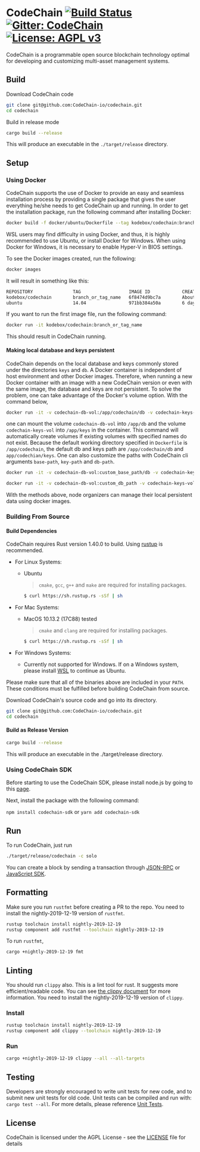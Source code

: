 CodeChain [![Build Status](https://travis-ci.org/CodeChain-io/codechain.svg?branch=master)](https://travis-ci.org/CodeChain-io/codechain) [![Gitter: CodeChain](https://img.shields.io/badge/gitter-codechain-4AB495.svg)](https://gitter.im/CodeChain-io/codechain) [![License: AGPL v3](https://img.shields.io/badge/License-AGPL%20v3-blue.svg)](https://www.gnu.org/licenses/agpl-3.0)
==============

CodeChain is a programmable open source blockchain technology optimal for developing and customizing multi-asset management systems.

## Build

Download CodeChain code

```sh
git clone git@github.com:CodeChain-io/codechain.git
cd codechain
```

Build in release mode

```sh
cargo build --release
```

This will produce an executable in the `./target/release` directory.

## Setup

### Using Docker

CodeChain supports the use of Docker to provide an easy and seamless installation process by providing a single package that gives the user everything he/she
needs to get CodeChain up and running. In order to get the installation package, run the following command after installing Docker:

```sh
docker build -f docker/ubuntu/Dockerfile --tag kodebox/codechain:branch_or_tag_name .
```    

WSL users may find difficulty in using Docker, and thus, it is highly recommended to use Ubuntu, or install Docker for Windows. When using Docker for Windows,
it is necessary to enable Hyper-V in BIOS settings.

To see the Docker images created, run the following:
```sh
docker images
```

It will result in something like this:
```sh
REPOSITORY               TAG                  IMAGE ID            CREATED              SIZE
kodebox/codechain        branch_or_tag_name   6f8474d9bc7a        About a minute ago   1.85GB
ubuntu                   14.04                971bb384a50a        6 days ago           188MB
```
    
If you want to run the first image file, run the following command:
```sh
docker run -it kodebox/codechain:branch_or_tag_name
```

This should result in CodeChain running.

#### Making local database and keys persistent

CodeChain depends on the local database and keys commonly stored under the directories `keys` and `db`. A Docker container is independent of host environment and other Docker images. Therefore, when running a new Docker container with an image with a new CodeChain version or even with the same image, the database and keys are not persistent. To solve the problem, one can take advantage of the Docker's volume option. With the command below,
```sh
docker run -it -v codechain-db-vol:/app/codechain/db -v codechain-keys-vol:/app/codechain/keys kodebox/codechain:branch_or_tag_name
```
one can mount the volume `codechain-db-vol` into `/app/db` and the volume `codechain-keys-vol` into `/app/keys` in the container. This command will automatically create volumes if existing volumes with specified names do not exist. Because the default working directory specified in `Dockerfile` is `/app/codechain`, the default db and keys path are `/app/codechain/db` and `app/codechian/keys`. One can also customize the paths with CodeChain cli arguments `base-path`, `key-path` and `db-path`.

```sh
docker run -it -v codechain-db-vol:custom_base_path/db -v codechain-keys-vol:custom_base_path/keys kodebox/codechain:branch_or_tag_name --base-path custom_base_path
```

```sh
docker run -it -v codechain-db-vol:custom_db_path -v codechain-keys-vol:custom_keys_path kodebox/codechain:branch_or_tag_name --db-path custom_db_path --keys-path custom_keys_path
```
With the methods above, node organizers can manage their local persistent data using docker images.

### Building From Source

#### Build Dependencies
CodeChain requires Rust version 1.40.0 to build. Using [rustup](https://rustup.rs/ "rustup URL") is recommended.

- For Linux Systems:
  - Ubuntu

    > `cmake`, `gcc`, `g++` and `make` are required for installing packages.
    ```sh
    $ curl https://sh.rustup.rs -sSf | sh
    ```
        

- For Mac Systems:
  - MacOS 10.13.2 (17C88) tested
    > `cmake` and `clang` are required for installing packages.

    ```sh
    $ curl https://sh.rustup.rs -sSf | sh
    ```
        

- For Windows Systems:
  - Currently not supported for Windows. If on a Windows system, please install [WSL](https://docs.microsoft.com/en-us/windows/wsl/install-win10) to continue as Ubuntu.

Please make sure that all of the binaries above are included in your `PATH`. These conditions must be fulfilled before building CodeChain from source.


Download CodeChain's source code and go into its directory.
```sh
git clone git@github.com:CodeChain-io/codechain.git
cd codechain
```

#### Build as Release Version
```sh
cargo build --release
```

This will produce an executable in the ./target/release directory.

### Using CodeChain SDK

Before starting to use the CodeChain SDK, please install node.js by going to this [page](https://nodejs.org/en/).

Next, install the package with the following command:

`npm install codechain-sdk` or `yarn add codechain-sdk`

## Run

To run CodeChain, just run

```sh
./target/release/codechain -c solo
```
You can create a block by sending a transaction through [JSON-RPC](https://github.com/CodeChain-io/codechain/blob/master/spec/JSON-RPC.md) or [JavaScript SDK](https://api.codechain.io/).

## Formatting


Make sure you run `rustfmt` before creating a PR to the repo. You need to install the nightly-2019-12-19 version of `rustfmt`.

```sh
rustup toolchain install nightly-2019-12-19
rustup component add rustfmt --toolchain nightly-2019-12-19
```

To run `rustfmt`,

```sh
cargo +nightly-2019-12-19 fmt
```

## Linting

You should run `clippy` also. This is a lint tool for rust. It suggests more efficient/readable code.
You can see [the clippy document](https://rust-lang.github.io/rust-clippy/master/index.html) for more information.
You need to install the nightly-2019-12-19 version of `clippy`.

### Install
```sh
rustup toolchain install nightly-2019-12-19
rustup component add clippy --toolchain nightly-2019-12-19
```

### Run

```sh
cargo +nightly-2019-12-19 clippy --all --all-targets
```

## Testing

Developers are strongly encouraged to write unit tests for new code, and to submit new unit tests for old code. Unit tests can be compiled and run with: `cargo test --all`. For more details, please reference [Unit Tests](https://github.com/CodeChain-io/codechain/wiki/Unit-Tests).

## License
CodeChain is licensed under the AGPL License - see the [LICENSE](https://github.com/CodeChain-io/codechain/blob/master/LICENSE) file for details
